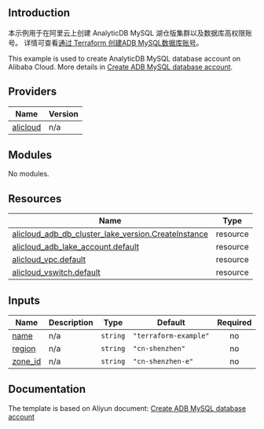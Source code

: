 ## Introduction

<!-- DOCS_DESCRIPTION_CN -->
本示例用于在阿里云上创建 AnalyticDB MySQL 湖仓版集群以及数据库高权限账号。
详情可查看[通过 Terraform 创建ADB MySQL数据库账号](https://help.aliyun.com/document_detail/2842815.html)。
<!-- DOCS_DESCRIPTION_CN -->

<!-- DOCS_DESCRIPTION_EN -->
This example is used to create AnalyticDB MySQL database account on Alibaba Cloud.
More details in [Create ADB MySQL database account](https://help.aliyun.com/document_detail/2842815.html).
<!-- DOCS_DESCRIPTION_EN -->

<!-- BEGIN_TF_DOCS -->
## Providers

| Name | Version |
|------|---------|
| <a name="provider_alicloud"></a> [alicloud](#provider\_alicloud) | n/a |

## Modules

No modules.

## Resources

| Name | Type |
|------|------|
| [alicloud_adb_db_cluster_lake_version.CreateInstance](https://registry.terraform.io/providers/aliyun/alicloud/latest/docs/resources/adb_db_cluster_lake_version) | resource |
| [alicloud_adb_lake_account.default](https://registry.terraform.io/providers/aliyun/alicloud/latest/docs/resources/adb_lake_account) | resource |
| [alicloud_vpc.default](https://registry.terraform.io/providers/aliyun/alicloud/latest/docs/resources/vpc) | resource |
| [alicloud_vswitch.default](https://registry.terraform.io/providers/aliyun/alicloud/latest/docs/resources/vswitch) | resource |

## Inputs

| Name | Description | Type | Default | Required |
|------|-------------|------|---------|:--------:|
| <a name="input_name"></a> [name](#input\_name) | n/a | `string` | `"terraform-example"` | no |
| <a name="input_region"></a> [region](#input\_region) | n/a | `string` | `"cn-shenzhen"` | no |
| <a name="input_zone_id"></a> [zone\_id](#input\_zone\_id) | n/a | `string` | `"cn-shenzhen-e"` | no |
<!-- END_TF_DOCS -->

## Documentation
<!-- docs-link --> 

The template is based on Aliyun document: [Create ADB MySQL database account](https://help.aliyun.com/document_detail/2842815.html) 

<!-- docs-link --> 